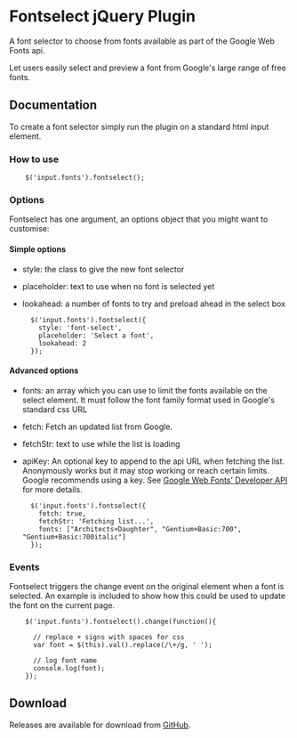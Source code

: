 # Fontselect jQuery Plugin

A font selector to choose from fonts available as part of the Google Web Fonts api. 

Let users easily select and preview a font from Google's large range of free fonts.


## Documentation

To create a font selector simply run the plugin on a standard html input element.

### How to use

        $('input.fonts').fontselect();

### Options

Fontselect has one argument, an options object that you might want to customise:

#### Simple options

* style: the class to give the new font selector
* placeholder: text to use when no font is selected yet
* lookahead: a number of fonts to try and preload ahead in the select box

        $('input.fonts').fontselect({
          style: 'font-select',
          placeholder: 'Select a font',
          lookahead: 2
        });
        
#### Advanced options

* fonts: an array which you can use to limit the fonts available on the select element.
It must follow the font family format used in Google's standard css URL
* fetch: Fetch an updated list from Google.
* fetchStr: text to use while the list is loading
* apiKey: An optional key to append to the api URL when fetching the list.
Anonymously works but it may stop working or reach certain limits. Google
recommends using a key.  See
[Google Web Fonts' Developer API](https://developers.google.com/webfonts/docs/developer_api)
for more details.

        $('input.fonts').fontselect({
          fetch: true,
          fetchStr: 'Fetching list...',
          fonts: ["Architects+Daughter", "Gentium+Basic:700", "Gentium+Basic:700italic"]
        });

           
### Events

Fontselect triggers the change event on the original element when a font is selected. 
An example is included to show how this could be used to update the font on the current page.

        $('input.fonts').fontselect().change(function(){
        
          // replace + signs with spaces for css
          var font = $(this).val().replace(/\+/g, ' ');
          
          // log font name
          console.log(font);
        });


## Download

Releases are available for download from
[GitHub](http://github.com/tommoor/fontselect-jquery-plugin/downloads).
